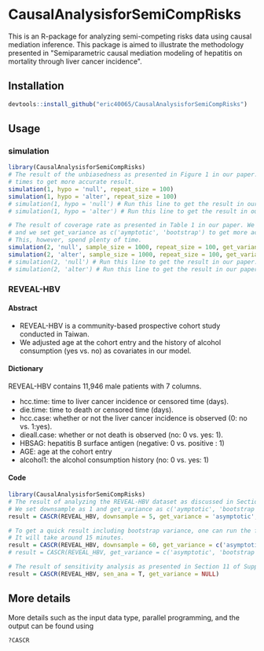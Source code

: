 # CausalAnalysisforSemiCompRisks
This is an R-package for analyzing semi-competing risks data using causal mediation inference. This package is aimed to illustrate the methodology presented in "Semiparametric causal mediation modeling of hepatitis on mortality through liver cancer incidence".

## Installation
```r
devtools::install_github("eric40065/CausalAnalysisforSemiCompRisks")
```

## Usage
### simulation
```r
library(CausalAnalysisforSemiCompRisks)
# The result of the unbiasedness as presented in Figure 1 in our paper. We repeat it 1,000
# times to get more accurate result.
simulation(1, hypo = 'null', repeat_size = 100)
simulation(1, hypo = 'alter', repeat_size = 100)
# simulation(1, hypo = 'null') # Run this line to get the result in our paper.
# simulation(1, hypo = 'alter') # Run this line to get the result in our paper.

# The result of coverage rate as presented in Table 1 in our paper. We repeat it 1,000 times
# and we set get_variance as c('aymptotic', 'bootstrap') to get more accurate result.
# This, however, spend plenty of time.
simulation(2, 'null', sample_size = 1000, repeat_size = 100, get_variance = 'asymptotic')
simulation(2, 'alter', sample_size = 1000, repeat_size = 100, get_variance = 'asymptotic')
# simulation(2, 'null') # Run this line to get the result in our paper.
# simulation(2, 'alter') # Run this line to get the result in our paper.
```
### REVEAL-HBV
#### Abstract
- REVEAL-HBV is a community-based prospective cohort study conducted in Taiwan.
- We adjusted age at the cohort entry and the history of alcohol consumption (yes vs. no) as covariates in our model.
#### Dictionary
REVEAL-HBV contains 11,946 male patients with 7 columns.
- hcc.time: time to liver cancer incidence or censored time (days).
- die.time: time to death or censored time (days).
- hcc.case: whether or not the liver cancer incidence is observed (0: no vs. 1:yes).
- dieall.case: whether or not death is observed (no: 0 vs. yes: 1).
- HBSAG: hepatitis B surface antigen (negative: 0 vs. positive : 1)
- AGE: age at the cohort entry
- alcohol1: the alcohol consumption history (no: 0 vs. yes: 1)
#### Code
```r
library(CausalAnalysisforSemiCompRisks)
# The result of analyzing the REVEAL-HBV dataset as discussed in Section 7 in our paper.
# We set downsample as 1 and get_variance as c('aymptotic', 'bootstrap') in our paper.
result = CASCR(REVEAL_HBV, downsample = 5, get_variance = 'asymptotic', plot_result = T)

# To get a quick result including bootstrap variance, one can run the following code.
# It will take around 15 minutes.
result = CASCR(REVEAL_HBV, downsample = 60, get_variance = c('asymptotic', 'bootstrap'), plot_result = T)
# result = CASCR(REVEAL_HBV, get_variance = c('asymptotic', 'bootstrap'), plot_result = T) # Run this line to get the result in our paper.

# The result of sensitivity analysis as presented in Section 11 of Supplement Material.
result = CASCR(REVEAL_HBV, sen_ana = T, get_variance = NULL)
```

## More details
More details such as the input data type, parallel programming, and the output can be found using
```r
?CASCR
```
